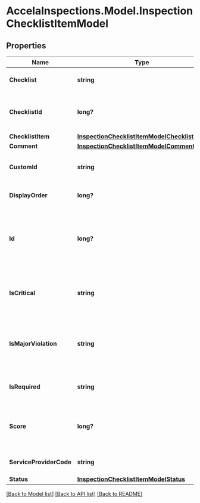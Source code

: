 # AccelaInspections.Model.InspectionChecklistItemModel
## Properties

Name | Type | Description | Notes
------------ | ------------- | ------------- | -------------
**Checklist** | **string** | The name of a checklist. | [optional] 
**ChecklistId** | **long?** | The unique ID associated with the checklist. | [optional] 
**ChecklistItem** | [**InspectionChecklistItemModelChecklistItem**](InspectionChecklistItemModelChecklistItem.md) |  | [optional] 
**Comment** | [**InspectionChecklistItemModelComment**](InspectionChecklistItemModelComment.md) |  | [optional] 
**CustomId** | **string** | The checklist item &#39;s custom ID. | [optional] 
**DisplayOrder** | **long?** | The item&#39; s display order. | [optional] 
**Id** | **long?** | The checklist item system id assigned by the Civic Platform server. | [optional] 
**IsCritical** | **string** | Indicates whether or not the checklist item is critical. | [optional] 
**IsMajorViolation** | **string** | Indicates whether or not the checklist item is a major violation. | [optional] 
**IsRequired** | **string** | Indicates whether or not the field is required. | [optional] 
**Score** | **long?** | The inspection score for a checklist or checklist item. | [optional] 
**ServiceProviderCode** | **string** | The unique agency identifier. | [optional] 
**Status** | [**InspectionChecklistItemModelStatus**](InspectionChecklistItemModelStatus.md) |  | [optional] 

[[Back to Model list]](../README.md#documentation-for-models) [[Back to API list]](../README.md#documentation-for-api-endpoints) [[Back to README]](../README.md)


